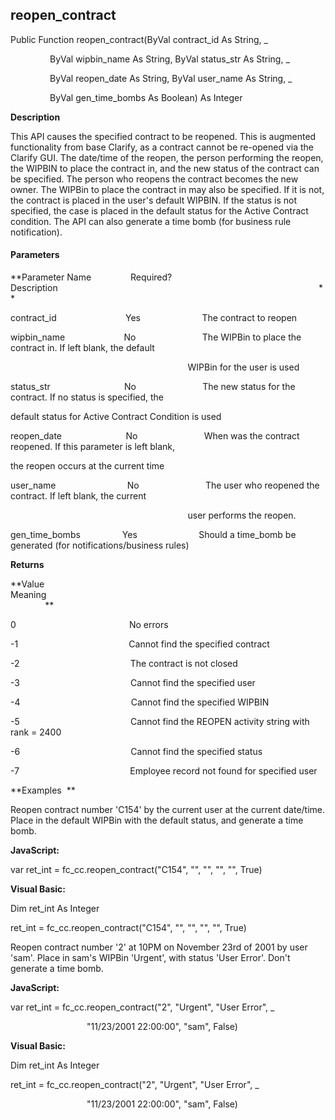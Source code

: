 reopen_contract
---------------

Public Function reopen_contract(ByVal contract_id As String, _

                ByVal wipbin_name As String, ByVal status_str As String, _

                ByVal reopen_date As String, ByVal user_name As String, _

                ByVal gen_time_bombs As Boolean) As Integer

**Description**

This API causes the specified contract to be reopened. This is augmented functionality from base Clarify, as a contract cannot be re-opened via the Clarify GUI. The date/time of the reopen, the person performing the reopen, the WIPBIN to place the contract in, and the new status of the contract can be specified. The person who reopens the contract becomes the new owner. The WIPBin to place the contract in may also be specified. If it is not, the contract is placed in the user's default WIPBIN. If the status is not specified, the case is placed in the default status for the Active Contract condition. The API can also generate a time bomb (for business rule notification).

#### Parameters
**Parameter Name                Required?             Description                                                                                                          **

contract_id                            Yes                         The contract to reopen

wipbin_name                        No                           The WIPBin to place the contract in. If left blank, the default 

                                                                        WIPBin for the user is used

status_str                              No                           The new status for the contract. If no status is specified, the

default status for Active Contract Condition is used

reopen_date                          No                           When was the contract reopened. If this parameter is left blank,

the reopen occurs at the current time

user_name                             No                           The user who reopened the contract. If left blank, the current

                                                                        user performs the reopen.

gen_time_bombs                 Yes                         Should a time_bomb be generated (for notifications/business rules)

**Returns**

**Value                                     Meaning                                                                                                                               **

0                                              No errors

-1                                             Cannot find the specified contract

-2                                             The contract is not closed

-3                                             Cannot find the specified user

-4                                             Cannot find the specified WIPBIN

-5                                             Cannot find the REOPEN activity string with rank = 2400

-6                                             Cannot find the specified status

-7                                             Employee record not found for specified user

**Examples  **

 Reopen contract number 'C154' by the current user at the current date/time. Place in the default WIPBin with the default status, and generate a time bomb.

**JavaScript:**

var ret_int = fc_cc.reopen_contract("C154", "", "", "", "", True)

**Visual Basic:**

Dim ret_int As Integer

ret_int = fc_cc.reopen_contract("C154", "", "", "", "", True)

 Reopen contract number '2' at 10PM on November 23rd of 2001 by user 'sam'. Place in sam's WIPBin 'Urgent', with status 'User Error'. Don't generate a time bomb.

**JavaScript:**

var ret_int = fc_cc.reopen_contract("2", "Urgent", "User Error", _

                               "11/23/2001 22:00:00", "sam", False)

**Visual Basic:**

Dim ret_int As Integer

ret_int = fc_cc.reopen_contract("2", "Urgent", "User Error", _

                               "11/23/2001 22:00:00", "sam", False)
